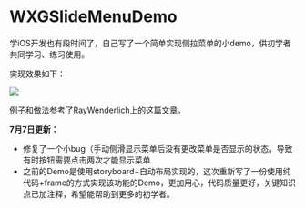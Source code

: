 # WXGSlideMenuDemo

学iOS开发也有段时间了，自己写了一个简单实现侧拉菜单的小demo，供初学者共同学习、练习使用。

实现效果如下：

![](http://7xk1wz.com1.z0.glb.clouddn.com/SlideMenu.gif)

例子和做法参考了RayWenderlich上的[这篇文章](http://www.raywenderlich.com/87268/3d-effect-taasky-swift)。

**7月7日更新：**

* 修复了一个小bug（手动侧滑显示菜单后没有更改菜单是否显示的状态，导致有时按钮需要点击两次才能显示菜单
* 之前的Demo是使用storyboard+自动布局实现的，这次重新写了一份使用纯代码+frame的方式实现该功能的Demo，更加用心，代码质量更好，关键知识点已加注释，希望能帮助到更多的初学者。
